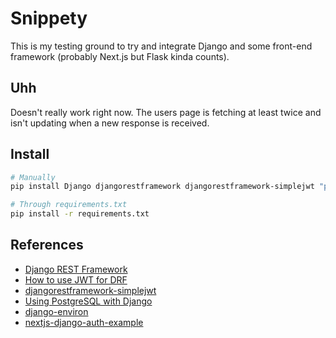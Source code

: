 # Snippety

This is my testing ground to try and integrate Django and some front-end framework (probably Next.js but Flask kinda counts).

## Uhh

Doesn't really work right now. The users page is fetching at least twice and isn't updating when
a new response is received.

## Install

```bash
# Manually
pip install Django djangorestframework djangorestframework-simplejwt "psycopg[binary,pool]"

# Through requirements.txt
pip install -r requirements.txt
```

## References

- [Django REST Framework](https://www.django-rest-framework.org/)
- [How to use JWT for DRF](https://www.freecodecamp.org/news/how-to-use-jwt-and-django-rest-framework-to-get-tokens/)
- [djangorestframework-simplejwt](https://github.com/jazzband/djangorestframework-simplejwt)
- [Using PostgreSQL with Django](https://djangocentral.com/using-postgresql-with-django/)
- [django-environ](https://github.com/joke2k/django-environ)
- [nextjs-django-auth-example](https://github.com/jeffroche/nextjs-django-auth-example)
